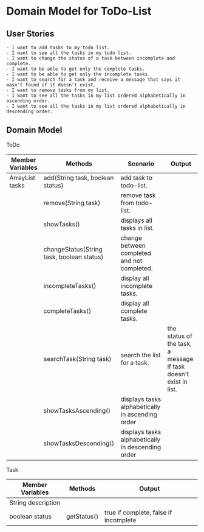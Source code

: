 # Domain Model for ToDo-List

## User Stories 

```
- I want to add tasks to my todo list.
- I want to see all the tasks in my todo list.
- I want to change the status of a task between incomplete and complete.
- I want to be able to get only the complete tasks.
- I want to be able to get only the incomplete tasks.
- I want to search for a task and receive a message that says it wasn't found if it doesn't exist.
- I want to remove tasks from my list.
- I want to see all the tasks in my list ordered alphabetically in ascending order.
- I want to see all the tasks in my list ordered alphabetically in descending order.
```

## Domain Model 

ToDo

| Member Variables      | Methods                                   | Scenario                                          | Output                                                           |
|-----------------------|-------------------------------------------|---------------------------------------------------|------------------------------------------------------------------|
| ArrayList<Task> tasks | add(String task, boolean status)          | add task to todo-list.                            |                                                                  |
|                       | remove(String task)                       | remove task from todo-list.                       |                                                                  |
|                       | showTasks()                               | displays all tasks in list.                       |                                                                  |
|                       | changeStatus(String task, boolean status) | change between completed and not completed.       |                                                                  |
|                       | incompleteTasks()                         | display all incomplete tasks.                     |                                                                  |
|                       | completeTasks()                           | display all complete tasks.                       |                                                                  |
|                       | searchTask(String task)                   | search the list for a task.                       | the status of the task, a message if task doesn't exist in list. |
|                       | showTasksAscending()                      | displays tasks alphabetically in ascending order  |                                                                  |
|                       | showTasksDescending()                     | displays tasks alphabetically in descending order |                                                                  |

Task

| Member Variables   | Methods     | Output                                |
|--------------------|-------------|---------------------------------------|
| String description |             |                                       |
| boolean status     | getStatus() | true if complete, false if incomplete |
